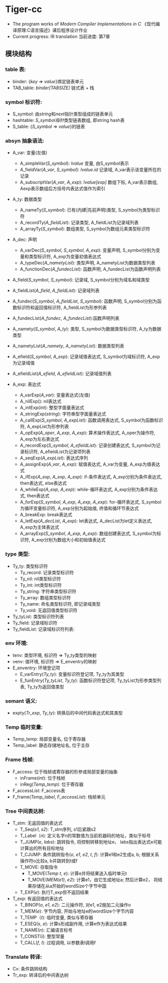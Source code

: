 <!--
 * @Author: HanwGeek
 * @Github: https://github.com/HanwGeek
 * @Description: README of tiger-cc.
 * @Date: 2019-10-07 15:10:57
 * @Last Modified: 2020-01-09 15:11:56
 -->
# Tiger-cc
 * The program works of *Modern Compiler Implementations in C*
  《现代编译原理:C语言描述》课后程序设计作业
 * Current progress: IR translation
   当前进度: 第7章

## 模块结构
### table 表:
* binder: {*key* => *value*}绑定链表单元
* TAB_table: *binder[TABSIZE]* 链式表 + 栈

### symbol 标识符: 
* S_symbol: 由*string*和*next*指针类型组成的链表单元
* hashtable: *S_symbol指针*类型链表数组, 即string hash表
* S_table: {*S_symbol* => *value*}的链表

### absyn 抽象语法:
* A_var: 变量(左值)
  * A_simpleVar(*S_symbol*): *lvalue* 变量, 由S_symbol表示
  * A_fieldVar(*A_var*, *S_symbol*): *lvalue.id* 记录域, A_var表示该变量所在的记录
  * A_subscriptVar(*A_var*, *A_exp*): *lvalue[exp]* 数组下标, A_var表示数组, Aexp表示数组后方括号内表达式值作为索引

* A_ty: 数据类型
  * A_nameTy(*S_symbol*): 已有(内建|先前声明)类型, S_symbol为类型标识符
  * A_recordTy(*A_fieldList*): 记录类型, A_fieldList为记录域列表
  * A_arrayTy(*S_symbol*): 数组类型, S_symbol为数组元素类型标识符

* A_dec: 声明
  * A_varDec(*S_symbol*, *S_symbol*, *A_exp*): 变量声明, S_symbol分别为变量和类型标识符, A_exp为变量初值表达式
  * A_typeDec(*A_nametyList*): 类型声明, A_nametyList为数据类型列表
  * A_functionDec(*A_fundecList*): 函数声明, A_fundecList为函数声明列表

* A_field(*S_symbol*, *S_symbol*): 记录域, S_symbol分别为域名和域类型
* A_fieldList(*A_field*, *A_fieldList*): 记录域列表
* A_fundec(*S_symbol*, *A_fieldList*, *S_symbol*): 函数声明, S_symbol分别为函数标识符和返回值标识符, A_fieldList为形参列表
* A_fundecList(*A_fundec*, *A_fundecList*):函数声明列表
* A_namety(*S_symbol*, *A_ty*): 类型, S_symbol为数据类型标识符, A_ty为数据类型
* A_nametyList(*A_namety*, *A_nametyList*): 数据类型列表
* A_efield(*S_symbol*, *A_exp*): 记录域值表达式, S_symbol为域标识符, A_exp为记录域值 
* A_efieldList(*A_efield*, *A_efieldList*): 记录域值列表

* A_exp: 表达式
  * A_varExp(*A_var*): 变量表达式(左值)
  * A_nilExp(): nil表达式
  * A_intExp(*int*): 整型字面量表达式
  * A_stringExp(*string*): 字符串型字面量表达式
  * A_callExp(*S_symbol*, *A_expList*): 函数调用表达式, S_symbol为函数标识符, A_expList为形参列表
  * A_opExp(*A_oper*, *A_exp*, *A_exp*): 算术操作表达式, A_oper为操作符, A_exp为左右表达式
  * A_recordExp(*S_symbol*, *A_efieldList*): 记录创建表达式,  S_symbol为记录标识符, A_efieldList为记录项列表
  * A_seqExp(*A_expList*): 表达式序列
  * A_assignExp(*A_var*, *A_exp*): 赋值表达式, A_var为变量, A_exp为值表达式
  * A_ifExp(*A_exp*, *A_exp*, *A_exp*): if-条件表达式, A_exp分别为条件表达式, then表达式, else表达式
  * A_whileExp(*A_exp*, *A_exp*): while-循环表达式, A_exp分别为条件表达式, then表达式
  * A_forExp(*S_symbol*, *A_exp*, *A_exp*, *A_exp*): for-循环表达式, S_symbol为循环变量标识符, A_exp分别为起始值, 终值和循环节表达式
  * A_breakExp: break表达式
  * A_letExp(*A_decList*, *A_exp*): let表达式, A_decList为let定义表达式, A_exp为主体表达式
  * A_arrayExp(*S_symbol*, *A_exp*, *A_exp*): 数组创建表达式, S_symbol为标识符, A_exp分别为数组大小和初始值表达式

### type 类型:
* Ty_ty: 类型标识符
  * Ty_record: 记录类型标识符
  * Ty_nil: nil类型标识符
  * Ty_int: int类型标识符
  * Ty_string: 字符串类型标识符
  * Ty_array: 数组类型标识符
  * Ty_name: 命名类型标识符, 即记录域类型
  * Ty_void: 无返回值类型标识符
* Ty_tyList: 类型标识符列表
* Ty_field: 记录域标识符
* Ty_fieldList: 记录域标识符列表:

### env 环境:
* tenv: 类型环境, 标识符 => Ty_ty类型的映射
* venv: 值环境, 标识符 => E_enventry的映射
* E_enventry: 环境登记项
  * E_varEntry(*Ty_ty*): 变量标识符登记项,  Ty_ty为其类型
  * E_funEntry(*Ty_tyList*, *Ty_ty*): 函数标识符登记项,  Ty_tyList为形参类型列表, Ty_ty为返回值类型

### semant 语义:
* expty(*Tr_exp*, *Ty_ty*): 转换后的中间代码表达式和其类型

### Temp 临时变量:
* Temp_temp: 局部变量名, 位于寄存器
* Temp_label: 静态存储地址名, 位于主存

### Frame 栈帧:
* F_access: 位于栈帧或寄存器的形参或局部变量的抽象
  * inFrame(*int*): 位于栈帧
  * inReg(*Temp_temp*): 位于寄存器
* F_accessList: F_access表
* F_frame(*Temp_label*, *F_accessList*): 栈帧单元

### Tree 中间表达树:
* T_stm: 无返回值的表达式
  * T_Seq(*s1*, *s2*): T_stm序列, s1后紧跟s2
  * T_Label（*n*): 定义名字n的常数值为当前机器码的地址，类似于标号
  * T_JUMP(*e*, *labs*): 跳转指令, 将控制转移到地址e， labs指出表达式e可能计算出的所有目标地址
  * T_CJUMP: 条件跳转指令(*o*, *e1*, *e2*, *t*, *f*): 计算e1和e2生成a, b; 根据关系操作符o比较a, b并跳转到t或f
  * T_MOVE: 存取指令
    * T_MOVE(*Temp t*, *e*): 计算e并将结果送入临时单元t
    * T_MOVE(*MEM(e1)*, *e2*): 计算e1，由它生成地址a; 然后计算e2， 将结果存储在从a开始的wordSize个字节中国
  * T_EXP(*e*): 执行T_exp但不返回结果
* T_exp: 有返回值的表达式
  * T_BINOP(*o*, *e1*, *e2*): 二元操作符, 对e1, e2施加二元操作o
  * T_MEM(*e*): 字节内容, 开始与地址e的wordSize个字节内容
  * T_TEMP（*t*): 临时变量, 类似与寄存器
  * T_ESEQ(*s*, *e*): 计算s形成副作用, 计算e作为表达式结果 
  * T_NAME(*n*): 汇编语言标号
  * T_CONST(*i*): 整型常量
  * T_CALL(*f*, *l*): 过程调用, 以参数表l调用f
  
### Translate 转译:
* Cx: 条件跳转结构
* Tr_exp: 转译后的中间表达树